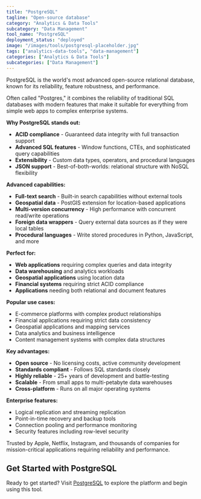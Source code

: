 ```yaml
---
title: "PostgreSQL"
tagline: "Open-source database"
category: "Analytics & Data Tools"
subcategory: "Data Management"
tool_name: "PostgreSQL"
deployment_status: "deployed"
image: "/images/tools/postgresql-placeholder.jpg"
tags: ["analytics-data-tools", "data-management"]
categories: ["Analytics & Data Tools"]
subcategories: ["Data Management"]
---
```

PostgreSQL is the world's most advanced open-source relational database, known for its reliability, feature robustness, and performance.

Often called "Postgres," it combines the reliability of traditional SQL databases with modern features that make it suitable for everything from simple web apps to complex enterprise systems.

**Why PostgreSQL stands out:**
- **ACID compliance** - Guaranteed data integrity with full transaction support
- **Advanced SQL features** - Window functions, CTEs, and sophisticated query capabilities
- **Extensibility** - Custom data types, operators, and procedural languages
- **JSON support** - Best-of-both-worlds: relational structure with NoSQL flexibility

**Advanced capabilities:**
- **Full-text search** - Built-in search capabilities without external tools
- **Geospatial data** - PostGIS extension for location-based applications
- **Multi-version concurrency** - High performance with concurrent read/write operations
- **Foreign data wrappers** - Query external data sources as if they were local tables
- **Procedural languages** - Write stored procedures in Python, JavaScript, and more

**Perfect for:**
- **Web applications** requiring complex queries and data integrity
- **Data warehousing** and analytics workloads
- **Geospatial applications** using location data
- **Financial systems** requiring strict ACID compliance
- **Applications** needing both relational and document features

**Popular use cases:**
- E-commerce platforms with complex product relationships
- Financial applications requiring strict data consistency
- Geospatial applications and mapping services
- Data analytics and business intelligence
- Content management systems with complex data structures

**Key advantages:**
- **Open source** - No licensing costs, active community development
- **Standards compliant** - Follows SQL standards closely
- **Highly reliable** - 25+ years of development and battle-testing
- **Scalable** - From small apps to multi-petabyte data warehouses
- **Cross-platform** - Runs on all major operating systems

**Enterprise features:**
- Logical replication and streaming replication
- Point-in-time recovery and backup tools
- Connection pooling and performance monitoring
- Security features including row-level security

Trusted by Apple, Netflix, Instagram, and thousands of companies for mission-critical applications requiring reliability and performance.
## Get Started with PostgreSQL

Ready to get started? Visit [PostgreSQL](https://postgresql.com) to explore the platform and begin using this tool.
